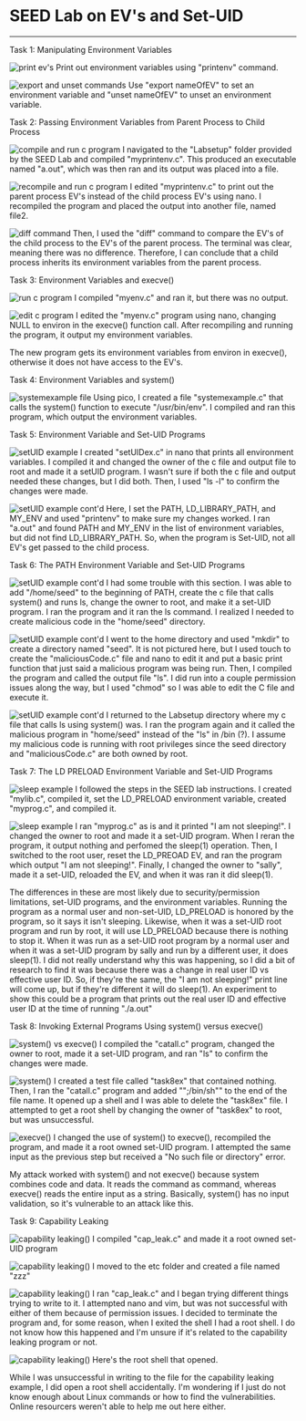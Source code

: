 
# SEED Lab on EV's and Set-UID

---

Task 1: Manipulating Environment Variables

![print ev's](../images/l2q1.png)
Print out environment variables using "printenv" command.

![export and unset commands](../images/l2q2.png)
Use "export nameOfEV" to set an environment variable and "unset nameOfEV" to unset an environment variable.

Task 2: Passing Environment Variables from Parent Process to Child Process

![compile and run c program](../images/l2q3.png)
I navigated to the "Labsetup" folder provided by the SEED Lab and compiled "myprintenv.c". This produced an executable named "a.out", which was then ran and its output was placed into a file.

![recompile and run c program](../images/l2q4.png)
I edited "myprintenv.c" to print out the parent process EV's instead of the child process EV's using nano. I recompiled the program and placed the output into another file, named file2.

![diff command](../images/l2q5.png)
Then, I used the "diff" command to compare the EV's of the child process to the EV's of the parent process. The terminal was clear, meaning there was no difference. Therefore, I can conclude that a child process inherits its environment variables from the parent process.

Task 3: Environment Variables and execve()

![run c program](../images/l2q6.png)
I compiled "myenv.c" and ran it, but there was no output.

![edit c program](../images/l2q7.png)
I edited the "myenv.c" program using nano, changing NULL to environ in the execve() function call. After recompiling and running the program, it output my environment variables. 

The new program gets its environment variables from environ in execve(), otherwise it does not have access to the EV's.

Task 4: Environment Variables and system()

![systemexample file](../images/l2q8.png)
Using pico, I created a file "systemexample.c" that calls the system() function to execute "/usr/bin/env". I compiled and ran this program, which output the environment variables.

Task 5: Environment Variable and Set-UID Programs

![setUID example](../images/l2q9.png)
I created "setUIDex.c" in nano that prints all environment variables. I compiled it and changed the owner of the c file and output file to root and made it a setUID program. I wasn't sure if both the c file and output needed these changes, but I did both. Then, I used "ls -l" to confirm the changes were made.

![setUID example cont'd](../images/l2q10.png)
Here, I set the PATH, LD_LIBRARY_PATH, and MY_ENV and used "printenv" to make sure my changes worked. I ran "a.out" and found PATH and MY_ENV in the list of environment variables, but did not find LD_LIBRARY_PATH. So, when the program is Set-UID, not all EV's get passed to the child process. 

Task 6: The PATH Environment Variable and Set-UID Programs

![setUID example cont'd](../images/l2q11.png)
I had some trouble with this section. I was able to add "/home/seed" to the beginning of PATH, create the c file that calls system() and runs ls, change the owner to root, and make it a set-UID program. I ran the program and it ran the ls command. I realized I needed to create malicious code in the "home/seed" directory.

![setUID example cont'd](../images/l2q12.png)
I went to the home directory and used "mkdir" to create a directory named "seed". It is not pictured here, but I used touch to create the "maliciousCode.c" file and nano to edit it and put a basic print function that just said a malicious program was being run. Then, I compiled the program and called the output file "ls". I did run into a couple permission issues along the way, but I used "chmod" so I was able to edit the C file and execute it.

![setUID example cont'd](../images/l2q13.png)
I returned to the Labsetup directory where my c file that calls ls using system() was. I ran the program again and it called the malicious program in "home/seed" instead of the "ls" in /bin (?). I assume my malicious code is running with root privileges since the seed directory and "maliciousCode.c" are both owned by root.

Task 7: The LD PRELOAD Environment Variable and Set-UID Programs

![sleep example](../images/l2q14.png)
I followed the steps in the SEED lab instructions. I created "mylib.c", compiled it, set the LD_PRELOAD environment variable, created "myprog.c", and compiled it.

![sleep example](../images/l2q15.png)
I ran "myprog.c" as is and it printed "I am not sleeping!". I changed the owner to root and made it a set-UID program. When I reran the program, it output nothing and perfomed the sleep(1) operation. Then, I switched to the root user, reset the LD_PREOAD EV, and ran the program which output "I am not sleeping!". Finally, I changed the owner to "sally", made it a set-UID, reloaded the EV, and when it was ran it did sleep(1).

The differences in these are most likely due to security/permission limitations, set-UID programs, and the environment variables. Running the program as a normal user and non-set-UID, LD_PRELOAD is honored by the program, so it says it isn't sleeping. Likewise, when it was a set-UID root program and run by root, it will use LD_PRELOAD because there is nothing to stop it. When it was run as a set-UID root program by a normal user and when it was a set-UID program by sally and run by a different user, it does sleep(1). I did not really understand why this was happening, so I did a bit of research to find it was because there was a change in real user ID vs effective user ID. So, if they're the same, the "I am not sleeping!" print line will come up, but if they're different it will do sleep(1). An experiment to show this could be a program that prints out the real user ID and effective user ID at the time of running "./a.out"

Task 8: Invoking External Programs Using system() versus execve()

![system() vs execve()](../images/l2q16.png)
I compiled the "catall.c" program, changed the owner to root, made it a set-UID program, and ran "ls" to confirm the changes were made.

![system()](../images/l2q17.png)
I created a test file called "task8ex" that contained nothing. Then, I ran the "catall.c" program and added "";/bin/sh"" to the end of the file name. It opened up a shell and I was able to delete the "task8ex" file. I attempted to get a root shell by changing the owner of "task8ex" to root, but was unsuccessful.

![execve()](../images/l2q18.png)
I changed the use of system() to execve(), recompiled the program, and made it a root owned set-UID program. I attempted the same input as the previous step but received a "No such file or directory" error.

My attack worked with system() and not execve() because system combines code and data. It reads the command as command, whereas execve() reads the entire input as a string. Basically, system() has no 
input validation, so it's vulnerable to an attack like this.

 Task 9: Capability Leaking

![capability leaking()](../images/l2q19.png)
I compiled "cap_leak.c" and made it a root owned set-UID program

![capability leaking()](../images/l2q20.png)
I moved to the etc folder and created a file named "zzz"

![capability leaking()](../images/l2q21.png)
I ran "cap_leak.c" and I began trying different things trying to write to it. I attempted nano and vim, but was not successful with either of them because of permission issues. I decided to terminate the program and, for some reason, when I exited the shell I had a root shell. I do not know how this happened and I'm unsure if it's related to the capability leaking program or not. 

![capability leaking()](../images/l2q22.png)
Here's the root shell that opened. 

While I was unsuccessful in writing to the file for the capability leaking example, I did open a root shell accidentally. I'm wondering if I just do not know enough about Linux commands or how to find the vulnerabilities. Online resourcers weren't able to help me out here either.






 



